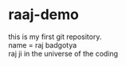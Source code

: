 # raaj-demo
this is my first git repository.
<br>
name = raj badgotya 
<br>
<h>
raj ji   in the universe  of the coding
<h>
